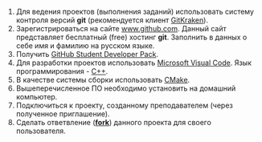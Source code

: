 1. Для ведения проектов (выполнения заданий) использовать систему контроля версий **git** (рекомендуется клиент [GitKraken](https://gitkraken.cello.so/tHqu6liGpP8)).
2. Зарегистрироваться на сайте www.github.com. Данный сайт представляет бесплатный (free) хостинг **git**. Заполнить в данных о себе имя и фамилию на русском языке.
3. Получить [GitHub Student Developer Pack](https://education.github.com/discount_requests/student_application).
4. Для разработки проектов использовать [Microsoft Visual Code](https://code.visualstudio.com/). Язык программирования - [C++](https://isocpp.org/).
5. В качестве системы сборки использовать [CMake](https://cmake.org/).
6. Вышеперечисленное ПО необходимо установить на домашний компьютер.
7. Подключиться к проекту, созданному преподавателем (через полученное приглашение).
8. Сделать ответвление (**[fork](https://docs.github.com/en/get-started/quickstart/fork-a-repo)**) данного проекта для своего пользователя.
